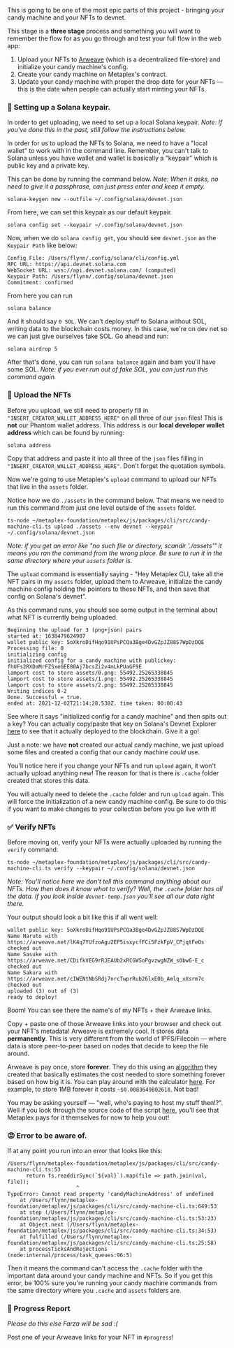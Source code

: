 This is going to be one of the most epic parts of this project - bringing your candy machine and your NFTs to devnet.

This stage is a **three stage** process and something you will want to remember the flow for as you go through and test your full flow in the web app:

1. Upload your NFTs to [Arweave](https://www.arweave.org) (which is a decentralized file-store) and initialize your candy machine's config. 
2. Create your candy machine on Metaplex's contract.
3. Update your candy machine with proper the drop date for your NFTs — this is the date when people can actually start minting your NFTs.

### 🔑 **Setting up a Solana keypair.**

In order to get uploading, we need to set up a local Solana keypair. *Note: If you've done this in the past, still follow the instructions below.*

In order for us to upload the NFTs to Solana, we need to have a "local wallet" to work with in the command line. Remember, you can't talk to Solana unless you have wallet and wallet is basically a "keypair" which is public key and a private key. 

This can be done by running the command below. *Note: When it asks, no need to give it a passphrase, can just press enter and keep it empty.*

```plaintext
solana-keygen new --outfile ~/.config/solana/devnet.json
```

From here, we can set this keypair as our default keypair.

```plaintext
solana config set --keypair ~/.config/solana/devnet.json
```

Now, when we do `solana config get`, you should see `devnet.json` as the `Keypair Path` like below:

```plaintext
Config File: /Users/flynn/.config/solana/cli/config.yml
RPC URL: https://api.devnet.solana.com
WebSocket URL: wss://api.devnet.solana.com/ (computed)
Keypair Path: /Users/flynn/.config/solana/devnet.json
Commitment: confirmed
```

From here you can run

```plaintext
solana balance
```

And it should say `0 SOL`. We can't deploy stuff to Solana without SOL, writing data to the blockchain costs money. In this case, we're on dev net so we can just give ourselves fake SOL. Go ahead and run:

```plaintext
solana airdrop 5
```

After that's done, you can run `solana balance` again and bam you'll have some SOL. *Note: if you ever run out of fake SOL, you can just run this command again.*

### 🚀 **Upload the NFTs**

Before you upload, we still need to properly fill in `"INSERT_CREATOR_WALLET_ADDRESS_HERE"` on all three of our `json` files! This is **not** our Phantom wallet address. This address is our **local developer wallet address** which can be found by running:

```plaintext
solana address
```

Copy that address and paste it into all three of the `json` files filling in `"INSERT_CREATOR_WALLET_ADDRESS_HERE"`. Don't forget the quotation symbols.

Now we're going to use Metaplex's `upload` command to upload our NFTs that live in the `assets` folder.

Notice how we do `./assets` in the command below. That means we need to run this command from just one level outside of the `assets` folder.

```plaintext
ts-node ~/metaplex-foundation/metaplex/js/packages/cli/src/candy-machine-cli.ts upload ./assets --env devnet --keypair ~/.config/solana/devnet.json
```

*Note: if you get an error like "no such file or directory, scandir './assets'" it means you ran the command from the wrong place. Be sure to run it in the same directory where your `assets` folder is.*

The `upload` command is essentially saying - "Hey Metaplex CLI, take all the NFT pairs in my `assets` folder, upload them to Arweave, initialize the candy machine config holding the pointers to these NFTs, and then save that config on Solana's devnet".

As this command runs, you should see some output in the terminal about what NFT is currently being uploaded.

```plaintext
Beginning the upload for 3 (png+json) pairs
started at: 1638479624907
wallet public key: 5oXkroDifHqo91UPsPCQa3Bge4DvGZpJZ88S7WpDzDQE
Processing file: 0
initializing config
initialized config for a candy machine with publickey: fhUFs2RXDaMrFZSxeGEE88Aj7bcsZi2v4mLkPUaGF9E
lamport cost to store assets/0.png: 55492.25265338845
lamport cost to store assets/1.png: 55492.25265338845
lamport cost to store assets/2.png: 55492.25265338845
Writing indices 0-2
Done. Successful = true.
ended at: 2021-12-02T21:14:28.538Z. time taken: 00:00:43
```

See where it says "initialized config for a candy machine" and then spits out a key? You can actually copy/paste that key on Solana's Devnet Explorer [here](https://explorer.solana.com/?cluster=devnet) to see that it actually deployed to the blockchain. Give it a go!

Just a note: we have **not** created our actual candy machine, we just upload some files and created a config that our candy machine *could* use.

You'll notice here if you change your NFTs and run `upload` again, it won't actually upload anything new! The reason for that is there is `.cache` folder created that stores this data.

You will actually need to delete the `.cache` folder and run `upload` again. This will force the initialization of a new candy machine config. Be sure to do this if you want to make changes to your collection before you go live with it!

### ✅ **Verify NFTs**

Before moving on, verify your NFTs were actually uploaded by running the `verify` command:

```plaintext
ts-node ~/metaplex-foundation/metaplex/js/packages/cli/src/candy-machine-cli.ts verify --keypair ~/.config/solana/devnet.json
```

*Note: You'll notice here we don't tell this command anything about our NFTs. How then does it know what to verify? Well, the `.cache` folder has all the data. If you look inside `devnet-temp.json` you'll see all our data right there.*

Your output should look a bit like this if all went well:

```plaintext
wallet public key: 5oXkroDifHqo91UPsPCQa3Bge4DvGZpJZ88S7WpDzDQE
Name Naruto with https://arweave.net/lK4q7YUfzoAgu2EP5isxycfFCi5FzkFpV_CPjqtFeOs checked out
Name Sasuke with https://arweave.net/CDifkVEG9rRJEAUb2xRCGWSoPgvzwgNZW_s0bw6-E_c checked out
Name Sakura with https://arweave.net/cIWENtNbSRdj7nrcTwprRub26lxE0b_Amlq_xXsrm7c checked out
uploaded (3) out of (3)
ready to deploy!
```

Boom! You can see there the name's of my NFTs + their Arweave links.

Copy + paste one of those Arweave links into your browser and check out your NFT's metadata! Arweave is extremely cool. It stores data **permanently**. This is very different from the world of IPFS/Filecoin — where data is store peer-to-peer based on nodes that decide to keep the file around.

Arweave is pay once, store **forever**. They do this using an [algorithm](https://arwiki.wiki/#/en/storage-endowment#toc_Transaction_Pricing) they created that basically estimates the cost needed to store something forever based on how big it is. You can play around with the calculator [here](https://arweavefees.com/). For example, to store 1MB forever it costs `~$0.0083649802618`. Not bad!

You may be asking yourself — "well, who's paying to host my stuff then!?". Well if you look through the source code of the script [here](https://github.com/metaplex-foundation/metaplex/blob/59ab126e41e6d85b53c79ad7358964dadd12b5f4/js/packages/cli/src/helpers/upload/arweave.ts#L93), you'll see that Metaplex pays for it themselves for now to help you out!

### 😡 **Error to be aware of.**

If at any point you run into an error that looks like this:

```plaintext
/Users/flynn/metaplex-foundation/metaplex/js/packages/cli/src/candy-machine-cli.ts:53
      return fs.readdirSync(`${val}`).map(file => path.join(val, file));
                      ^
TypeError: Cannot read property 'candyMachineAddress' of undefined
    at /Users/flynn/metaplex-foundation/metaplex/js/packages/cli/src/candy-machine-cli.ts:649:53
    at step (/Users/flynn/metaplex-foundation/metaplex/js/packages/cli/src/candy-machine-cli.ts:53:23)
    at Object.next (/Users/flynn/metaplex-foundation/metaplex/js/packages/cli/src/candy-machine-cli.ts:34:53)
    at fulfilled (/Users/flynn/metaplex-foundation/metaplex/js/packages/cli/src/candy-machine-cli.ts:25:58)
    at processTicksAndRejections (node:internal/process/task_queues:96:5)
```

Then it means the command can't access the `.cache` folder with the important data around your candy machine and NFTs. So if you get this error, be 100% sure you're running your candy machine commands from the same directory where you `.cache` and `assets` folders are.

### 🚨 Progress Report

*Please do this else Farza will be sad :(*

Post one of your Arweave links for your NFT in `#progress`!
